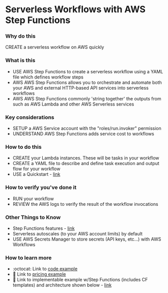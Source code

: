 # Serverless Workflows with AWS Step Functions

### Why do this
 CREATE a serverless workflow on AWS quickly

### What is this
 - USE AWS Step Functions to create a serverless workflow using a YAML file which defines workflow steps
- AWS AWS Step Functions allows you to orchestrate and automate both your AWS and external HTTP-based API services into serverless workflows
 - AWS AWS Step Functions commonly 'string together' the outputs from such as AWS Lambda and other AWS Serverless services

### Key considerations
 - SETUP a AWS Service account with the "roles/run.invoker" permission
 - UNDERSTAND AWS Step Functions adds service cost to workflows

### How to do this
 - CREATE your Lambda instances.  These will be tasks in your workflow
 - CREATE a YAML file to describe and define task execution and output flow for your workflow
 - USE a Quickstart - [link](https://aws.amazon.com/blogs/compute/serverless-workflows-with-aws-step-functions/)

### How to verify you've done it
 - RUN your workflow
 - REVIEW the AWS logs to verify the result of the workflow invocations 

### Other Things to Know
 - Step Functions features - [link](https://aws.amazon.com/blogs/compute/step-functions-features/)
 - Serverless autoscales (to your AWS account limits) by default
 - USE AWS Secrets Manager to store secrets (API keys, etc...) with AWS Workflows

### How to learn more
 - :octocat: Link to [code example](https://github.com/awslabs/aws-serverless-workflows/blob/master/examples/step-functions-example.yaml)
- 📘 Link to [pricing example](https://aws.amazon.com/serverless-workflows/pricing/)
- 📘 Link to implementable example w/Step Functions (includes CF templates) and architecture shown below - [link](https://aws.amazon.com/solutions/implementations/genomics-secondary-analysis-using-aws-step-functions-and-aws-batch/)
 

